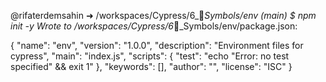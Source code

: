 @rifaterdemsahin ➜ /workspaces/Cypress/6_🔣_Symbols/env (main) $ npm init -y
Wrote to /workspaces/Cypress/6_🔣_Symbols/env/package.json:

{
  "name": "env",
  "version": "1.0.0",
  "description": "Environment files for cypress",
  "main": "index.js",
  "scripts": {
    "test": "echo \"Error: no test specified\" && exit 1"
  },
  "keywords": [],
  "author": "",
  "license": "ISC"
}
